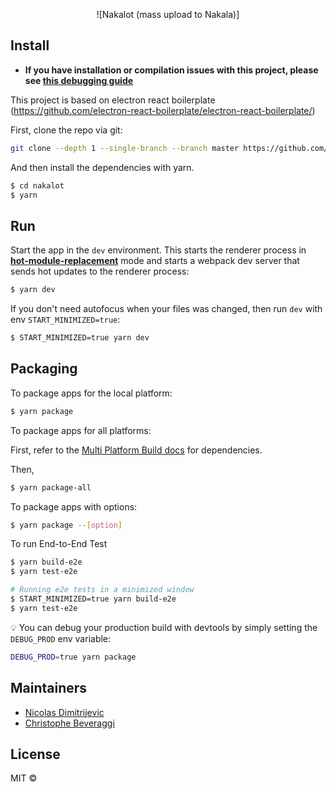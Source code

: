 
<div align="center">

![Nakalot (mass upload to Nakala)]

</div>

## Install

- **If you have installation or compilation issues with this project, please see [this debugging guide](https://github.com/electron-react-boilerplate/electron-react-boilerplate/issues/400)**

This project is based on electron react boilerplate (https://github.com/electron-react-boilerplate/electron-react-boilerplate/)

First, clone the repo via git:

```bash
git clone --depth 1 --single-branch --branch master https://github.com/croll/nakalot.git
```

And then install the dependencies with yarn.

```bash
$ cd nakalot
$ yarn
```

## Run

Start the app in the `dev` environment. This starts the renderer process in [**hot-module-replacement**](https://webpack.js.org/guides/hmr-react/) mode and starts a webpack dev server that sends hot updates to the renderer process:

```bash
$ yarn dev
```

If you don't need autofocus when your files was changed, then run `dev` with env `START_MINIMIZED=true`:

```bash
$ START_MINIMIZED=true yarn dev
```

## Packaging

To package apps for the local platform:

```bash
$ yarn package
```

To package apps for all platforms:

First, refer to the [Multi Platform Build docs](https://www.electron.build/multi-platform-build) for dependencies.

Then,

```bash
$ yarn package-all
```

To package apps with options:

```bash
$ yarn package --[option]
```

To run End-to-End Test

```bash
$ yarn build-e2e
$ yarn test-e2e

# Running e2e tests in a minimized window
$ START_MINIMIZED=true yarn build-e2e
$ yarn test-e2e
```

:bulb: You can debug your production build with devtools by simply setting the `DEBUG_PROD` env variable:

```bash
DEBUG_PROD=true yarn package
```

## Maintainers

- [Nicolas Dimitrijevic](https://github.com/niclone)
- [Christophe Beveraggi](https://github.com/beve)

## License

MIT ©
